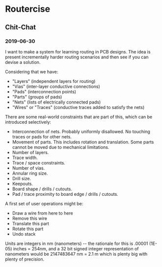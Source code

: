 # Routercise

## Chit-Chat

### 2019-06-30

I want to make a system for learning routing in PCB designs. The idea is present incrementally harder routing scenarios and then see if you can devise a solution.

Considering that we have:

* "Layers" (independent layers for routing)
* "Vias" (inter-layer conductive connections)
* "Pads" (interconnection points)
* "Parts" (groups of pads)
* "Nets" (lists of electrically connected pads)
* "Wires" or "Traces" (conductive traces added to satisfy the nets)

There are some real-world constraints that are part of this, which can be introduced selectively:

* Interconnection of nets. Probably uniformly disallowed. No touching traces or pads for other nets.
* Movement of parts. This includes rotation and translation. Some parts cannot be moved due to mechanical limitations.
* Number of layers.
* Trace width.
* Trace / space constraints.
* Number of vias.
* Annular ring size.
* Drill size.
* Keepouts.
* Board shape / drills / cutouts.
* Pad / trace proximity to board edge / drills / cutouts.

A first set of user operations might be:

* Draw a wire from here to here
* Remove this wire
* Translate this part
* Rotate this part
* Undo stack

Units are integers in nm (nanometers) -- the rationale for this is .00001 (1E-05) inches = 254nm, and a 32 bit signed integer representation of nanometers would be 2147483647 nm = 2.1 m which is plenty big with plenty of precision.
